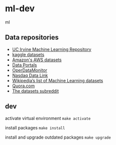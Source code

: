 # ml-dev

ml

## Data repositories

-   [UC Irvine Machine Learning Repository](http://archive.ics.uci.edu/)
-   [kaggle datasets](https://www.kaggle.com/datasets)
-   [Amazon's AWS datasets](https://registry.opendata.aws/)
-   [Data Portals](http://dataportals.org/)
-   [OperDataMonitor](https://opendatamonitor.eu/frontend/web/index.php?r=dashboard%2Findex)
-   [Nasdaq Data Link](https://data.nasdaq.com/)
-   [Wikipedia’s list of Machine Learning datasets](https://en.wikipedia.org/wiki/List_of_datasets_for_machine-learning_research)
-   [Quora.com](https://www.quora.com/Where-can-I-find-large-datasets-open-to-the-public)
-   [The datasets subreddit](https://www.reddit.com/r/datasets/)

## dev

activate virtual environment
`make activate`

install packages
`make install`

install and upgrade outdated packages
`make upgrade`
